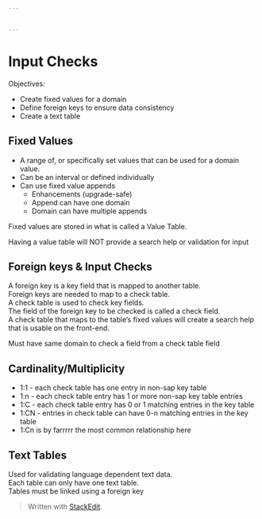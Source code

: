 ```yaml
---


---
```


<h1 id="input-checks">Input Checks</h1>
<p>Objectives:</p>
<ul>
<li>Create fixed values for a domain</li>
<li>Define foreign keys to ensure data consistency</li>
<li>Create a text table</li>
</ul>
<h2 id="fixed-values">Fixed Values</h2>
<ul>
<li>A range of, or specifically set values that can be used for a domain value.</li>
<li>Can be an interval or defined individually</li>
<li>Can use fixed value appends
<ul>
<li>Enhancements (upgrade-safe)</li>
<li>Append can have one domain</li>
<li>Domain can have multiple appends</li>
</ul>
</li>
</ul>
<p>Fixed values are stored in what is called a Value Table.</p>
<p>Having a value table will NOT provide a search help or validation for input</p>
<h2 id="foreign-keys--input-checks">Foreign keys &amp; Input Checks</h2>
<p>A foreign key is a key field that is mapped to another table.<br>
Foreign keys are needed to map to a check table.<br>
A check table is used to check key fields.<br>
The field of the foreign key to be checked is called a check field.<br>
A check table that maps to the table’s fixed values will create a search help that is usable on the front-end.</p>
<p>Must have same domain to check a field from a check table field</p>
<h2 id="cardinalitymultiplicity">Cardinality/Multiplicity</h2>
<ul>
<li>1:1 - each check table has one entry in non-sap key table</li>
<li>1:n - each check table entry has 1 or more non-sap key table entries</li>
<li>1:C - each check table entry has 0 or 1 matching entries in the key table</li>
<li>1:CN - entries in check table can have 0-n matching entries in the key table</li>
<li>1:Cn is by farrrrr the most common relationship here</li>
</ul>
<h2 id="text-tables">Text Tables</h2>
<p>Used for validating language dependent text data.<br>
Each table can only have one text table.<br>
Tables must be linked using a foreign key</p>
<blockquote>
<p>Written with <a href="https://stackedit.io/">StackEdit</a>.</p>
</blockquote>

